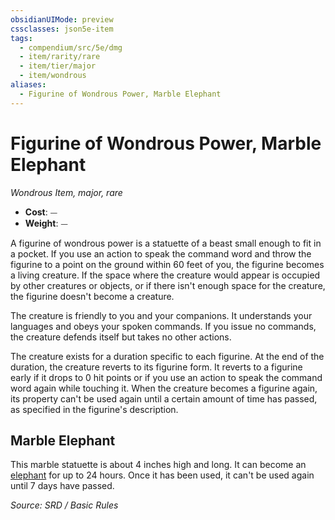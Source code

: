 ```yaml
---
obsidianUIMode: preview
cssclasses: json5e-item
tags:
  - compendium/src/5e/dmg
  - item/rarity/rare
  - item/tier/major
  - item/wondrous
aliases:
  - Figurine of Wondrous Power, Marble Elephant
---
```

# Figurine of Wondrous Power, Marble Elephant
*Wondrous Item, major, rare*  

- **Cost**: ⏤
- **Weight**: ⏤

A figurine of wondrous power is a statuette of a beast small enough to fit in a pocket. If you use an action to speak the command word and throw the figurine to a point on the ground within 60 feet of you, the figurine becomes a living creature. If the space where the creature would appear is occupied by other creatures or objects, or if there isn't enough space for the creature, the figurine doesn't become a creature.

The creature is friendly to you and your companions. It understands your languages and obeys your spoken commands. If you issue no commands, the creature defends itself but takes no other actions.

The creature exists for a duration specific to each figurine. At the end of the duration, the creature reverts to its figurine form. It reverts to a figurine early if it drops to 0 hit points or if you use an action to speak the command word again while touching it. When the creature becomes a figurine again, its property can't be used again until a certain amount of time has passed, as specified in the figurine's description.

## Marble Elephant

This marble statuette is about 4 inches high and long. It can become an [elephant](compendium/bestiary/beast/elephant.md) for up to 24 hours. Once it has been used, it can't be used again until 7 days have passed.

*Source: SRD / Basic Rules*